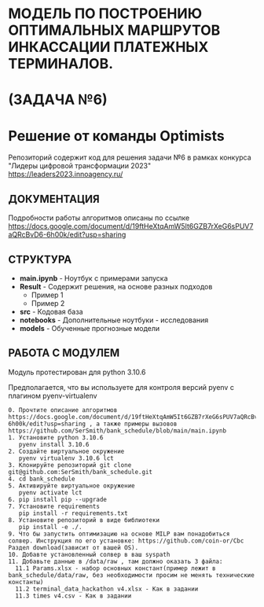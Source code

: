 # МОДЕЛЬ ПО ПОСТРОЕНИЮ ОПТИМАЛЬНЫХ МАРШРУТОВ ИНКАССАЦИИ ПЛАТЕЖНЫХ ТЕРМИНАЛОВ.
# (ЗАДАЧА №6)
# Решение от команды Optimists

Репозиторий содержит код для решения задачи №6 в рамках конкурса "Лидеры цифровой трансформации 2023"
https://leaders2023.innoagency.ru/

## ДОКУМЕНТАЦИЯ
Подробности работы алгоритмов описаны по ссылке https://docs.google.com/document/d/19ftHeXtqAmW5It6GZB7rXeG6sPUV7aQRcBvD6-6h00k/edit?usp=sharing

## СТРУКТУРА
- **main.ipynb** - Ноутбук с примерами запуска
- **Result** - Содержит решения, на основе разных подходов
  - Пример 1
  - Пример 2
-  **src** - Кодовая база
-  **notebooks** - Дополнительные ноутбуки - исследования
-  **models** - Обученные прогнозные модели


## РАБОТА С МОДУЛЕМ

Модуль протестирован для python 3.10.6

Предполагается, что вы используете для контроля версий pyenv с плагином pyenv-virtualenv
    
    0. Прочтите описание алгоритмов https://docs.google.com/document/d/19ftHeXtqAmW5It6GZB7rXeG6sPUV7aQRcBvD6-6h00k/edit?usp=sharing , а также примеры вызовов https://github.com/SerSmith/bank_schedule/blob/main/main.ipynb
    1. Установите python 3.10.6
       pyenv install 3.10.6
    2. Создайте виртуальное окружение 
       pyenv virtualenv 3.10.6 lct
    3. Клонируйте репозиторий git clone git@github.com:SerSmith/bank_schedule.git
    4. cd bank_schedule
    5. Активируйте виртуальное окружение
       pyenv activate lct
    6. pip install pip --upgrade
    7. Установите requirements
       pip install -r requirements.txt
    8. Установите репозиторий в виде библиотеки
       pip install -e ./.
    9. Что бы запустить оптимизацию на основе MILP вам понадобиться солвер. Инструкция по его установке: https://github.com/coin-or/Cbc Раздел download(зависит от вашей OS).
    10. Добавте установленный солвер в ваш syspath
    11. Добавьте данные в /data/raw , там должно оказать 3 файла:
      11.1 Params.xlsx - набор основных констант(пример лежит в bank_schedule/data/raw, без необходимости просим не менять технические константы)
      11.2 terminal_data_hackathon v4.xlsx - Как в задании
      11.3 times v4.csv - Как в задании
   








 
